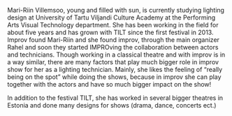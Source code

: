 Mari-Riin Villemsoo, young and filled with sun, is currently studying 
lighting design at University of Tartu Viljandi Culture Academy at 
the Performing Arts Visual Technology department. She has been working 
in the field for about five years and has grown with TILT since the first 
festival in 2013. Improv found Mari-Riin and she found improv, through 
the main organizer Rahel and soon they started IMPROving the collaboration
 between actors and technicians. Though working in a classical theatre 
 and with improv is in a way similar, there are many factors that play 
 much bigger role in improv show for her as a lighting technician. 
 Mainly, she likes the feeling of “really being on the spot” while 
 doing the shows, because in improv she can play together with the 
 actors and have so much bigger impact on the show!

In addition to the festival TILT, she has worked in several bigger 
theatres in Estonia and done many designs for shows (drama, dance, concerts ect.)

